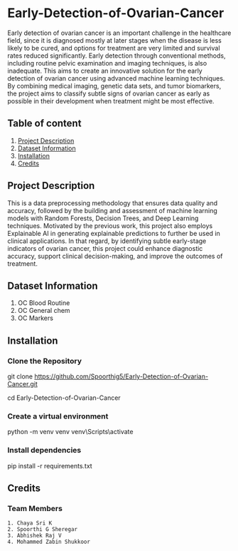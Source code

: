 # Early-Detection-of-Ovarian-Cancer
Early detection of ovarian cancer is an important challenge in the healthcare field, since it is diagnosed mostly at later stages when the disease is less likely to be cured, and options for treatment are very limited and survival rates reduced significantly. Early detection through conventional methods, including routine pelvic examination and imaging techniques, is also inadequate. This aims to create an innovative solution for the early detection of ovarian cancer using advanced machine learning techniques. By combining medical imaging, genetic data sets, and tumor biomarkers, the project aims to classify subtle signs of ovarian cancer as early as possible in their development when treatment might be most effective.
## Table of content
1. [Project Description](#project-description)
2. [Dataset Information](#dataset-information)
3. [Installation](#installation)
4. [Credits](#credits)
## Project Description
This is a data preprocessing methodology that ensures data quality and accuracy, followed by the building and assessment of machine learning models with Random Forests, Decision Trees, and Deep Learning techniques. Motivated by the previous work, this project also employs Explainable AI in generating explainable predictions to further be used in clinical applications.
In that regard, by identifying subtle early-stage indicators of ovarian cancer, this project could enhance diagnostic accuracy, support clinical decision-making, and improve the outcomes of treatment.
## Dataset Information
1. OC Blood Routine
2. OC General chem
3. OC Markers
## Installation
### Clone the Repository
git clone https://github.com/Spoorthig5/Early-Detection-of-Ovarian-Cancer.git

cd Early-Detection-of-Ovarian-Cancer
### Create a virtual environment
python -m venv venv
venv\Scripts\activate 
### Install dependencies
pip install -r requirements.txt
## Credits
  ### Team Members
    1. Chaya Sri K
    2. Spoorthi G Sheregar
    3. Abhishek Raj V
    4. Mohammed Zabin Shukkoor

